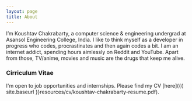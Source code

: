```yaml
---
layout: page
title: About
---
```


I’m Koushtav Chakrabarty, a computer science & engineering undergrad at Asansol Engineering College, India. I like to think myself as a developer in progress who codes, procrastinates and then again codes a bit. I am an internet addict, spending hours aimlessly on Reddit and YouTube. Apart from those, TV/anime, movies and music are the drugs that keep me alive.

### Cirriculum Vitae

I'm open to job opportunities and internships. Please find my CV [here]({{ site.baseurl }}resources/cv/koushtav-chakrabarty-resume.pdf).
